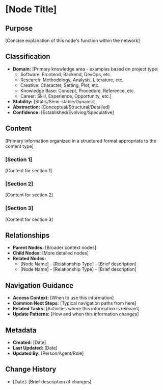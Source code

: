 # [Node Title]

## Purpose
[Concise explanation of this node's function within the network]

## Classification
- **Domain:** [Primary knowledge area - examples based on project type:
  - Software: Frontend, Backend, DevOps, etc.
  - Research: Methodology, Analysis, Literature, etc.
  - Creative: Character, Setting, Plot, etc.
  - Knowledge Base: Concept, Procedure, Reference, etc.
  - Career: Skill, Experience, Opportunity, etc.]
- **Stability:** [Static/Semi-stable/Dynamic]
- **Abstraction:** [Conceptual/Structural/Detailed]
- **Confidence:** [Established/Evolving/Speculative]

## Content
[Primary information organized in a structured format appropriate to the content type]

### [Section 1]
[Content for section 1]

### [Section 2]
[Content for section 2]

### [Section 3]
[Content for section 3]

## Relationships
- **Parent Nodes:** [Broader context nodes]
- **Child Nodes:** [More detailed nodes]
- **Related Nodes:** 
  - [Node Name] - [Relationship Type] - [Brief description]
  - [Node Name] - [Relationship Type] - [Brief description]

<!-- Common relationship types by project category:
  - General: depends-on, implements, extends, contradicts, complements
  - Software: calls, imports, configures, tests
  - Research: cites, builds-upon, questions, supports
  - Creative: character-in, setting-for, theme-of, inspired-by
  - Knowledge Base: explains, exemplifies, categorizes, compares
  - Career: requires, leads-to, enhances, demonstrates
-->

## Navigation Guidance
- **Access Context:** [When to use this information]
- **Common Next Steps:** [Typical navigation paths from here]
- **Related Tasks:** [Activities where this information is relevant]
- **Update Patterns:** [How and when this information changes]

## Metadata
- **Created:** [Date]
- **Last Updated:** [Date]
- **Updated By:** [Person/Agent/Role]

## Change History
- [Date]: [Brief description of changes]
